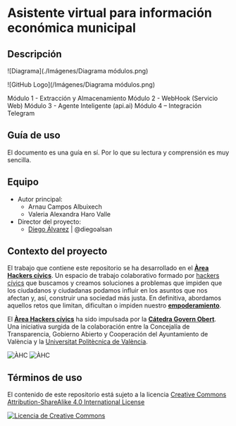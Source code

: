 # Asistente virtual para información económica municipal


## Descripción
![Diagrama](./Imágenes/Diagrama módulos.png)

![GitHub Logo](/Imágenes/Diagrama módulos.png)

Módulo 1 - Extracción y Almacenamiento
Módulo 2 - WebHook (Servicio Web)
Módulo 3 - Agente Inteligente (api.ai)
Módulo 4 – Integración Telegram



## Guía de uso

El documento es una guía en sí. Por lo que su lectura y comprensión es muy sencilla.


## Equipo

- Autor principal:
  - Arnau Campos Albuixech
  - Valeria Alexandra Haro Valle
- Director del proyecto:
  - [Diego Álvarez](https://about.me/diegoalsan) | @diegoalsan


## Contexto del proyecto

El trabajo que contiene este repositorio se ha desarrollado en el [**Àrea Hackers cívics**](http://civichackers.cc). Un espacio de trabajo colaborativo formado por [hackers cívics](http://civichackers.webs.upv.es/conocenos/que-es-una-hacker-civicoa/) que buscamos y creamos soluciones a problemas que impiden que los ciudadanos y ciudadanas podamos influir en los asuntos que nos afectan y, así, construir una sociedad más justa. En definitiva, abordamos aquellos retos que limitan, dificultan o impiden nuestro [**empoderamiento**](http://civichackers.webs.upv.es/conocenos/una-aproximacion-al-concepto-de-empoderamiento/).

El [**Àrea Hackers cívics**](http://civichackers.cc) ha sido impulsada por la [**Cátedra Govern Obert**](http://www.upv.es/contenidos/CATGO/info/). Una iniciativa surgida de la colaboración entre la Concejalía de Transparencia, Gobierno Abierto y Cooperación del Ayuntamiento de València y la [Universitat Politècnica de València](http://www.upv.es).

![ÀHC](http://civichackers.webs.upv.es/wp-content/uploads/2017/02/Logo_CGO_web.png) ![ÀHC](http://civichackers.webs.upv.es/wp-content/uploads/2017/02/logo_AHC_web.png)


## Términos de uso

El contenido de este repositorio está sujeto a la licencia [Creative Commons Attribution-ShareAlike 4.0 International License](https://creativecommons.org/licenses/by-sa/4.0/)

[![Licencia de Creative Commons](https://i.creativecommons.org/l/by-sa/4.0/88x31.png)](http://creativecommons.org/licenses/by-sa/4.0/)
